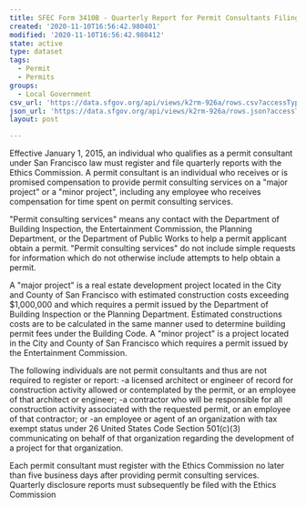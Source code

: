 ```yaml
---
title: SFEC Form 3410B - Quarterly Report for Permit Consultants Filings
created: '2020-11-10T16:56:42.980401'
modified: '2020-11-10T16:56:42.980412'
state: active
type: dataset
tags:
  - Permit
  - Permits
groups:
  - Local Government
csv_url: 'https://data.sfgov.org/api/views/k2rm-926a/rows.csv?accessType=DOWNLOAD'
json_url: 'https://data.sfgov.org/api/views/k2rm-926a/rows.json?accessType=DOWNLOAD'
layout: post

---
```

Effective January 1, 2015, an individual who qualifies as a permit consultant under San Francisco law must register and file quarterly reports with the Ethics Commission. A permit consultant is an individual who receives or is promised compensation to provide permit consulting services on a "major project" or a "minor project", including any employee who receives compensation for time spent on permit consulting services. 

"Permit consulting services" means any contact with the Department of Building Inspection, the Entertainment Commission, the Planning Department, or the Department of Public Works to help a permit applicant obtain a permit. "Permit consulting services" do not include simple requests for information which do not otherwise include attempts to help obtain a permit. 

A "major project" is a real estate development project located in the City and County of San Francisco with estimated construction costs exceeding $1,000,000 and which requires a permit issued by the Department of Building Inspection or the Planning Department. Estimated constructions costs are to be calculated in the same manner used to determine building permit fees under the Building Code. A "minor project" is a project located in the City and County of San Francisco which requires a permit issued by the Entertainment Commission.

The following individuals are not permit consultants and thus are not required to register or report: 
-a licensed architect or engineer of record for construction activity allowed or contemplated by the permit, or an employee of that architect or engineer; 
-a contractor who will be responsible for all construction activity associated with the requested permit, or an employee of that contractor; or 
-an employee or agent of an organization with tax exempt status under 26 United States Code Section 501(c)(3) communicating on behalf of that organization regarding the development of a project for that organization. 

Each permit consultant must register with the Ethics Commission no later than five business days after providing permit consulting services. Quarterly disclosure reports must subsequently be filed with the Ethics Commission
